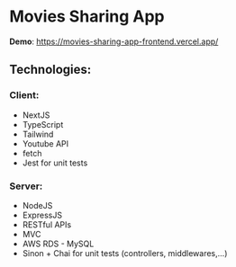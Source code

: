 # Movies Sharing App

**Demo**: https://movies-sharing-app-frontend.vercel.app/

## Technologies:

### Client:

- NextJS
- TypeScript
- Tailwind
- Youtube API
- fetch
- Jest for unit tests

### Server:

- NodeJS
- ExpressJS
- RESTful APIs
- MVC
- AWS RDS - MySQL
- Sinon + Chai for unit tests (controllers, middlewares,...)
